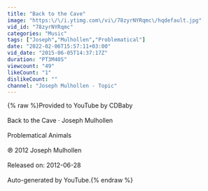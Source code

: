 ```yaml
---
title: "Back to the Cave"
image: "https:\/\/i.ytimg.com\/vi\/78zyrNYRqmc\/hqdefault.jpg"
vid_id: "78zyrNYRqmc"
categories: "Music"
tags: ["Joseph","Mulhollen","Problematical"]
date: "2022-02-06T15:57:11+03:00"
vid_date: "2015-06-05T14:37:17Z"
duration: "PT3M40S"
viewcount: "49"
likeCount: "1"
dislikeCount: ""
channel: "Joseph Mulhollen - Topic"
---
```

{% raw %}Provided to YouTube by CDBaby<br /><br />Back to the Cave · Joseph Mulhollen<br /><br />Problematical Animals<br /><br />℗ 2012 Joseph Mulhollen<br /><br />Released on: 2012-06-28<br /><br />Auto-generated by YouTube.{% endraw %}
